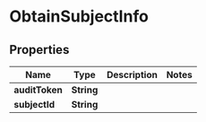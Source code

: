 
# ObtainSubjectInfo

## Properties
Name | Type | Description | Notes
------------ | ------------- | ------------- | -------------
**auditToken** | **String** |  | 
**subjectId** | **String** |  | 



